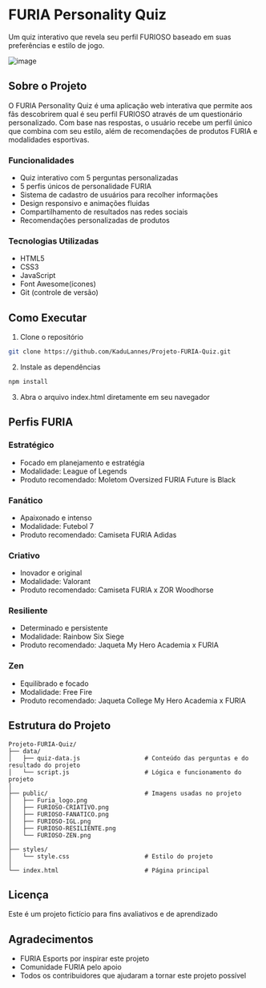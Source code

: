 # FURIA Personality Quiz

Um quiz interativo que revela seu perfil FURIOSO baseado em suas preferências e estilo de jogo.

![image](https://github.com/user-attachments/assets/3c12e73d-273d-4be6-8ee3-6aa78197aa2e)


## Sobre o Projeto

O FURIA Personality Quiz é uma aplicação web interativa que permite aos fãs descobrirem qual é seu perfil FURIOSO através de um questionário personalizado. Com base nas respostas, o usuário recebe um perfil único que combina com seu estilo, além de recomendações de produtos FURIA e modalidades esportivas.

### Funcionalidades

-  Quiz interativo com 5 perguntas personalizadas
-  5 perfis únicos de personalidade FURIA
-  Sistema de cadastro de usuários para recolher informações
-  Design responsivo e animações fluidas
-  Compartilhamento de resultados nas redes sociais
-  Recomendações personalizadas de produtos

### Tecnologias Utilizadas

- HTML5
- CSS3
- JavaScript
- Font Awesome(ícones)
- Git (controle de versão)

## Como Executar

1. Clone o repositório
```bash
git clone https://github.com/KaduLannes/Projeto-FURIA-Quiz.git
```

2. Instale as dependências
```bash
npm install
```

3. Abra o arquivo index.html diretamente em seu navegador

## Perfis FURIA

### Estratégico
- Focado em planejamento e estratégia
- Modalidade: League of Legends
- Produto recomendado: Moletom Oversized FURIA Future is Black

### Fanático
- Apaixonado e intenso
- Modalidade: Futebol 7
- Produto recomendado: Camiseta FURIA Adidas

### Criativo
- Inovador e original
- Modalidade: Valorant
- Produto recomendado: Camiseta FURIA x ZOR Woodhorse

### Resiliente
- Determinado e persistente
- Modalidade: Rainbow Six Siege
- Produto recomendado: Jaqueta My Hero Academia x FURIA

### Zen
- Equilibrado e focado
- Modalidade: Free Fire
- Produto recomendado: Jaqueta College My Hero Academia x FURIA

## Estrutura do Projeto

```
Projeto-FURIA-Quiz/
├── data/
│   ├── quiz-data.js                  # Conteúdo das perguntas e do resultado do projeto
│   └── script.js                     # Lógica e funcionamento do projeto
│
├── public/                           # Imagens usadas no projeto
│   ├── Furia_logo.png
│   ├── FURIOSO-CRIATIVO.png
│   ├── FURIOSO-FANATICO.png
│   ├── FURIOSO-IGL.png
│   ├── FURIOSO-RESILIENTE.png
│   └── FURIOSO-ZEN.png
│
├── styles/
│   └── style.css                     # Estilo do projeto
│
└── index.html                        # Página principal
```

## Licença

Este é um projeto fictício para fins avaliativos e de aprendizado

## Agradecimentos

- FURIA Esports por inspirar este projeto
- Comunidade FURIA pelo apoio
- Todos os contribuidores que ajudaram a tornar este projeto possível











